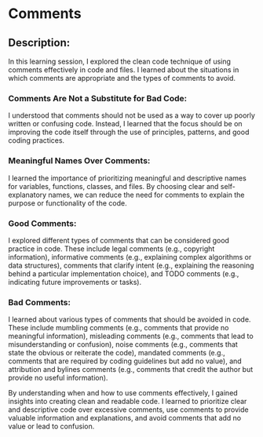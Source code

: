 # Comments

## Description: 

In this learning session, I explored the clean code technique of using comments effectively in code and files. I learned about the situations in which comments are appropriate and the types of comments to avoid.

### Comments Are Not a Substitute for Bad Code: 

I understood that comments should not be used as a way to cover up poorly written or confusing code. Instead, I learned that the focus should be on improving the code itself through the use of principles, patterns, and good coding practices.

### Meaningful Names Over Comments:

I learned the importance of prioritizing meaningful and descriptive names for variables, functions, classes, and files. By choosing clear and self-explanatory names, we can reduce the need for comments to explain the purpose or functionality of the code.

### Good Comments: 

I explored different types of comments that can be considered good practice in code. These include legal comments (e.g., copyright information), informative comments (e.g., explaining complex algorithms or data structures), comments that clarify intent (e.g., explaining the reasoning behind a particular implementation choice), and TODO comments (e.g., indicating future improvements or tasks).

### Bad Comments: 

I learned about various types of comments that should be avoided in code. These include mumbling comments (e.g., comments that provide no meaningful information), misleading comments (e.g., comments that lead to misunderstanding or confusion), noise comments (e.g., comments that state the obvious or reiterate the code), mandated comments (e.g., comments that are required by coding guidelines but add no value), and attribution and bylines comments (e.g., comments that credit the author but provide no useful information).

By understanding when and how to use comments effectively, I gained insights into creating clean and readable code. I learned to prioritize clear and descriptive code over excessive comments, use comments to provide valuable information and explanations, and avoid comments that add no value or lead to confusion.
